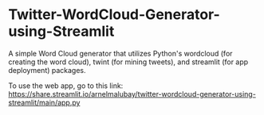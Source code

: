 # Twitter-WordCloud-Generator-using-Streamlit

A simple Word Cloud generator that utilizes Python's wordcloud (for creating the word cloud), twint (for mining tweets), and streamlit (for app deployment) packages.

To use the web app, go to this link: https://share.streamlit.io/arnelmalubay/twitter-wordcloud-generator-using-streamlit/main/app.py 